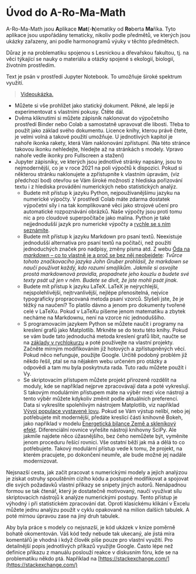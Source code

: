 # Úvod do A-Ro-Ma-Math

A-Ro-Ma-Math jsou **A**plikace **Mat**(-**h**)ematiky od **Ro**berta **Ma**říka. Tyto aplikace jsou uspořádány tematicky, nikoliv podle předmětů, ve kterých jsou ukázky zařazeny, ani podle harmonogramů výuky v těchto předmětech. 

Důraz je na problematiku spojenou s Lesnickou a dřevařskou fakultou, tj. na věci týkající se nauky o materiálu a otázky spojené s ekologií, biologií, životním prostředím.

Text je psán v prostředí Jupyter Notebook. To umožňuje široké spektrum využití. 

> [Videoukázka.](https://youtu.be/P5ZzIOKe82k)

* Můžete si vše prohlížet jako statický dokument. Pěkné, ale lepší je experimentovat s vlastními pokusy. Čtěte dál.
* Dvěma kliknutími si můžete zápisník naklonovat do výpočetního prostředí Binder nebo Colab a samostatně upravovat dle libosti. Třeba to použít jako základ svého dokumentu. Licence knihy, kterou právě čtete, je velmi volná a takové použití umožňuje. U jednotlivých kapitol je nahoře ikonka rakety, která Vám naklonování zpřístupní.  (Na této stránce takovou ikonku nehledejte, hledejte až na stránkách s modely. Vpravo nahoře vedle ikonky pro Fullscreen a stažení)
* Jupyter zápisníky, ve kterých jsou jednotlivé stránky napsány, jsou to nejmodernější, co je v roce 2021 na poli výpočtů k dispozici. Pokud si některou stránku naklonujete a zpřístupníte k vlastním úpravám, (viz předchozí bod) otevřou se Vám široké možnosti z hlediska pořizování textu i z hlediska provádění numerických nebo statistických analýz.
    * Budete mít přístup k jazyku Python, nejpoužívanějšímu jazyku na numerické výpočty. V prostředí Colab máte zdarma dostatek výpočetní síly i na tak komplikované věci jako strojové učení pro automatické rozpoznávání obrázků. Naše výpočty jsou proti tomu nic a pro cloudové superpočítače jako malina. Python je také nejjednodušší jazyk pro numerické výpočty a [rychle se s ním seznámíte](https://python.cz/zacatecnici/).
	* Budete mít přístup k jazyku Markdown pro psaní textů. Neexistuje jednodušší alternativa pro psaní textů na počítači, než použití jednoduchých značek pro nadpisy, změny písma atd. Z webu [Óda na *markdown* – co to vlastně je a proč se bez něj neobejdete](https://lifehacky.cz/oda-na-markdown-co-to-vlastne-je-a-proc-se-bez-nej-neobejdete/): *Tvůrce tohoto značkovacího jazyka John Gruber prohlásil, že markdown se naučí používat každý, kdo rozumí smajlíkům. Jakmile si osvojíte prostá markdownová pravidla, propadnete jeho kouzlu a budete své texty psát už jen v něm. Budete se divit, že jste mohli psát jinak.*
	* Budete mít přístup k jazyku LaTeX. LaTeX je nejrychlejší, nejspolehlivější, nejtrvanlivější, nejlépe přenositelná, nejvíce typograficky propracovaná metoda psaní vzorců. Slyšeli jste, že je těžký na naučení? To platilo dávno a jenom pro dokumenty tvořené celé v LaTeXu. Pokud v LaTeXu píšeme jenom matematiku a zbytek necháme na Markdownu, není na vzorce nic jednoduššího. 
	* S programovacím jazykem Python se můžete naučit i programy na kreslení grafů jako Matplotlib. Mrkněte se do textu této knihy. Pokud se vám bude tato jednoduchá metoda kreslení grafů líbit, naučte se na [základy v rychlokurzu](https://www.w3schools.com/python/matplotlib_intro.asp) a poté používejte na vlastní projekty. Začněte mírným modifikováním již hotových a zpřístupněných věcí. Pokud něco nefunguje, použijte Google. Určitě podobný problém již někdo řešil, ptal se na nějakém webu určeném pro otázky a odpovědi a tam mu byla poskytnuta rada. Tuto radu můžete použít i Vy.
	* Se skriptovacím přístupem můžete projekt přirozeně rozdělit na moduly, kde se například nejprve zpracovávají data a poté vykreslují. S takovým modulárním přístupem máte na výběr mezi více nástroji a tento výběr můžete kdykoliv změnit podle aktuálních preferencí. Data si vykreslíte spolehlivým nástrojem Matplotlib, viz například [Vývoj populace vystavené lovu](http://user.mendelu.cz/marik/aromamath/Lov_populace.html). Pokud se Vám výstup nelíbí, nebo jej potřebujete mít modernější, předáte kreslící části knihovně Bokeh, jako například v modelu [Energetická bilance Země a skleníkový efekt](http://user.mendelu.cz/marik/aromamath/Teplotni_bilance_Zeme.html). Diferenciální rovnice vyřešíte nástroji knihovny SciPy. Ale jakmile najdete něco úžasnějšího, bez čeho nemůžete být, vyměníte jenom proceduru řešící rovnici. Vše ostatní běží jak má a dělá to co potřebujete. Takový modulární přístup vede k tomu, že projekt, na kterém pracujete, po dokončení neumře, ale bude možné jej nadále modernizovat.

Nejsnazší cesta, jak začít pracovat s numerickými modely a jejich analýzou je získat ostruhy spouštěním cizího kódu a postupně modifikovat a spojovat dle svých požadavků vlastní příkazy se snipety jiných autorů. Nenápadnou formou se tak čtenář, který je dostatečně motivovaný, naučí využívat sílu skriptovacích nástrojů k analýze numerickými postupy. Tento přístup je výhodný i při statistickém zpracování dat. Oproti klasickému klikání v Excelu můžete jednu analýzu použít v cyklu opakovaně na milion dalších tabulek. A poté mírnou úpravou zase na jiný druh tabulek. 

Aby byla práce s modely co nejsnazší, je kód ukázek v knize poměrně bohatě okomentován. Váš kód tedy nebude tak ukecaný, ale jistá míra komentářů je vhodná i když člověk píše pouze pro vlastní využití. Pro detailnější popis jednotlivých příkazů využijte Google. Často lépe než definice příkazu z manuálu poslouží reakce v diskusním fóru, kde se na problematiku někdo ptá. Například na [https://stackexchange.com/](https://stackexchange.com/)
